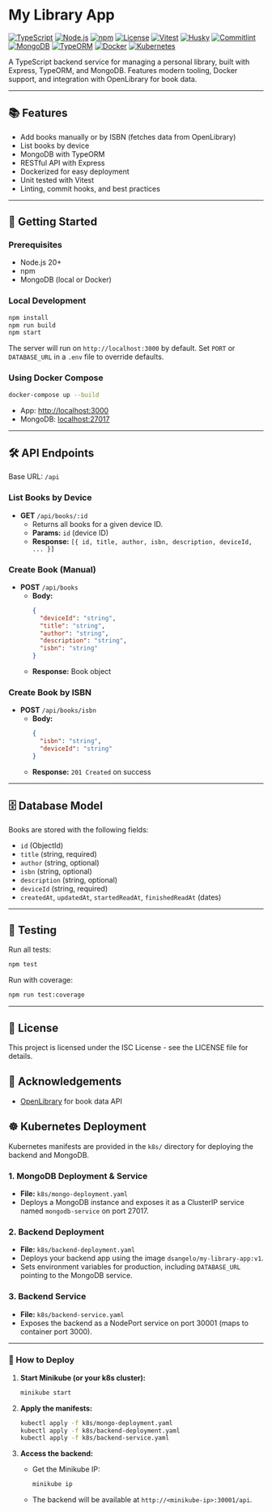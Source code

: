 # My Library App

[![TypeScript](https://img.shields.io/badge/TypeScript-007ACC?style=flat-square&logo=typescript&logoColor=white)](https://www.typescriptlang.org/)
[![Node.js](https://img.shields.io/badge/Node.js-339933?style=flat-square&logo=nodedotjs&logoColor=white)](https://nodejs.org/)
[![npm](https://img.shields.io/badge/npm-CB3837?style=flat-square&logo=npm&logoColor=white)](https://www.npmjs.com/)
[![License](https://img.shields.io/badge/License-ISC-blue.svg?style=flat-square)](LICENSE)
[![Vitest](https://img.shields.io/badge/Vitest-6E9F18?style=flat-square&logo=vitest&logoColor=white)](https://vitest.dev/)
[![Husky](https://img.shields.io/badge/Husky-000000?style=flat-square&logo=husky&logoColor=white)](https://typicode.github.io/husky/)
[![Commitlint](https://img.shields.io/badge/Commitlint-000000?style=flat-square&logo=commitlint&logoColor=white)](https://commitlint.js.org/)
[![MongoDB](https://img.shields.io/badge/MongoDB-47A248?style=flat-square&logo=mongodb&logoColor=white)](https://www.mongodb.com/)
[![TypeORM](https://img.shields.io/badge/TypeORM-262626?style=flat-square&logo=typeorm&logoColor=white)](https://typeorm.io/)
[![Docker](https://img.shields.io/badge/Docker-2496ED?style=flat-square&logo=docker&logoColor=white)](https://www.docker.com/)
[![Kubernetes](https://img.shields.io/badge/Kubernetes-326CE5?style=flat-square&logo=kubernetes&logoColor=white)](https://kubernetes.io/)


A TypeScript backend service for managing a personal library, built with Express, TypeORM, and MongoDB. Features modern tooling, Docker support, and integration with OpenLibrary for book data.

---

## 📚 Features

- Add books manually or by ISBN (fetches data from OpenLibrary)
- List books by device
- MongoDB with TypeORM
- RESTful API with Express
- Dockerized for easy deployment
- Unit tested with Vitest
- Linting, commit hooks, and best practices

---

## 🚀 Getting Started

### Prerequisites
- Node.js 20+
- npm
- MongoDB (local or Docker)

### Local Development

```bash
npm install
npm run build
npm start
```

The server will run on `http://localhost:3000` by default. Set `PORT` or `DATABASE_URL` in a `.env` file to override defaults.

### Using Docker Compose

```bash
docker-compose up --build
```

- App: [http://localhost:3000](http://localhost:3000)
- MongoDB: [localhost:27017](mongodb://localhost:27017)

---

## 🛠️ API Endpoints

Base URL: `/api`

### List Books by Device
- **GET** `/api/books/:id`
  - Returns all books for a given device ID.
  - **Params:** `id` (device ID)
  - **Response:** `[{ id, title, author, isbn, description, deviceId, ... }]`

### Create Book (Manual)
- **POST** `/api/books`
  - **Body:**
    ```json
    {
      "deviceId": "string",
      "title": "string",
      "author": "string",
      "description": "string",
      "isbn": "string"
    }
    ```
  - **Response:** Book object

### Create Book by ISBN
- **POST** `/api/books/isbn`
  - **Body:**
    ```json
    {
      "isbn": "string",
      "deviceId": "string"
    }
    ```
  - **Response:** `201 Created` on success

---

## 🗄️ Database Model

Books are stored with the following fields:
- `id` (ObjectId)
- `title` (string, required)
- `author` (string, optional)
- `isbn` (string, optional)
- `description` (string, optional)
- `deviceId` (string, required)
- `createdAt`, `updatedAt`, `startedReadAt`, `finishedReadAt` (dates)

---

## 🧪 Testing

Run all tests:
```bash
npm test
```

Run with coverage:
```bash
npm run test:coverage
```

---

## 📝 License

This project is licensed under the ISC License - see the LICENSE file for details.

## 🙏 Acknowledgements

- [OpenLibrary](https://github.com/internetarchive/openlibrary) for book data API

## ☸️ Kubernetes Deployment

Kubernetes manifests are provided in the `k8s/` directory for deploying the backend and MongoDB.

### 1. MongoDB Deployment & Service
- **File:** `k8s/mongo-deployment.yaml`
- Deploys a MongoDB instance and exposes it as a ClusterIP service named `mongodb-service` on port 27017.

### 2. Backend Deployment
- **File:** `k8s/backend-deployment.yaml`
- Deploys your backend app using the image `dsangelo/my-library-app:v1`.
- Sets environment variables for production, including `DATABASE_URL` pointing to the MongoDB service.

### 3. Backend Service
- **File:** `k8s/backend-service.yaml`
- Exposes the backend as a NodePort service on port 30001 (maps to container port 3000).

---

### 🏁 How to Deploy

1. **Start Minikube (or your k8s cluster):**
   ```bash
   minikube start
   ```

2. **Apply the manifests:**
   ```bash
   kubectl apply -f k8s/mongo-deployment.yaml
   kubectl apply -f k8s/backend-deployment.yaml
   kubectl apply -f k8s/backend-service.yaml
   ```

3. **Access the backend:**
   - Get the Minikube IP:
     ```bash
     minikube ip
     ```
   - The backend will be available at `http://<minikube-ip>:30001/api`.